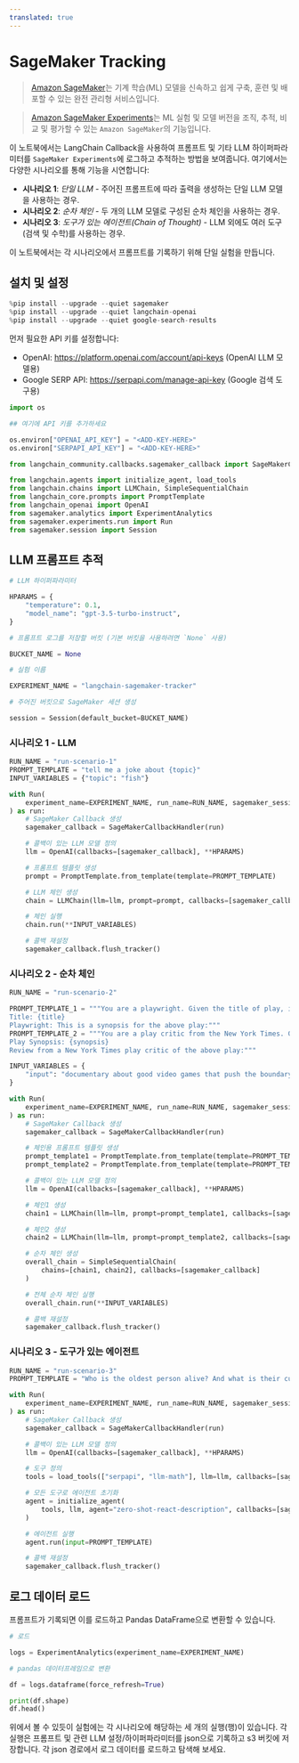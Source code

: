 ```yaml
---
translated: true
---
```


# SageMaker Tracking

> [Amazon SageMaker](https://aws.amazon.com/sagemaker/)는 기계 학습(ML) 모델을 신속하고 쉽게 구축, 훈련 및 배포할 수 있는 완전 관리형 서비스입니다.

> [Amazon SageMaker Experiments](https://docs.aws.amazon.com/sagemaker/latest/dg/experiments.html)는 ML 실험 및 모델 버전을 조직, 추적, 비교 및 평가할 수 있는 `Amazon SageMaker`의 기능입니다.

이 노트북에서는 LangChain Callback을 사용하여 프롬프트 및 기타 LLM 하이퍼파라미터를 `SageMaker Experiments`에 로그하고 추적하는 방법을 보여줍니다. 여기에서는 다양한 시나리오를 통해 기능을 시연합니다:

- **시나리오 1**: _단일 LLM_ - 주어진 프롬프트에 따라 출력을 생성하는 단일 LLM 모델을 사용하는 경우.
- **시나리오 2**: _순차 체인_ - 두 개의 LLM 모델로 구성된 순차 체인을 사용하는 경우.
- **시나리오 3**: _도구가 있는 에이전트(Chain of Thought)_ - LLM 외에도 여러 도구(검색 및 수학)를 사용하는 경우.

이 노트북에서는 각 시나리오에서 프롬프트를 기록하기 위해 단일 실험을 만듭니다.

## 설치 및 설정

```python
%pip install --upgrade --quiet sagemaker
%pip install --upgrade --quiet langchain-openai
%pip install --upgrade --quiet google-search-results
```

먼저 필요한 API 키를 설정합니다:

- OpenAI: https://platform.openai.com/account/api-keys (OpenAI LLM 모델용)
- Google SERP API: https://serpapi.com/manage-api-key (Google 검색 도구용)

```python
import os

## 여기에 API 키를 추가하세요

os.environ["OPENAI_API_KEY"] = "<ADD-KEY-HERE>"
os.environ["SERPAPI_API_KEY"] = "<ADD-KEY-HERE>"
```

```python
from langchain_community.callbacks.sagemaker_callback import SageMakerCallbackHandler
```

```python
from langchain.agents import initialize_agent, load_tools
from langchain.chains import LLMChain, SimpleSequentialChain
from langchain_core.prompts import PromptTemplate
from langchain_openai import OpenAI
from sagemaker.analytics import ExperimentAnalytics
from sagemaker.experiments.run import Run
from sagemaker.session import Session
```

## LLM 프롬프트 추적

```python
# LLM 하이퍼파라미터

HPARAMS = {
    "temperature": 0.1,
    "model_name": "gpt-3.5-turbo-instruct",
}

# 프롬프트 로그를 저장할 버킷 (기본 버킷을 사용하려면 `None` 사용)

BUCKET_NAME = None

# 실험 이름

EXPERIMENT_NAME = "langchain-sagemaker-tracker"

# 주어진 버킷으로 SageMaker 세션 생성

session = Session(default_bucket=BUCKET_NAME)
```

### 시나리오 1 - LLM

```python
RUN_NAME = "run-scenario-1"
PROMPT_TEMPLATE = "tell me a joke about {topic}"
INPUT_VARIABLES = {"topic": "fish"}
```

```python
with Run(
    experiment_name=EXPERIMENT_NAME, run_name=RUN_NAME, sagemaker_session=session
) as run:
    # SageMaker Callback 생성
    sagemaker_callback = SageMakerCallbackHandler(run)

    # 콜백이 있는 LLM 모델 정의
    llm = OpenAI(callbacks=[sagemaker_callback], **HPARAMS)

    # 프롬프트 템플릿 생성
    prompt = PromptTemplate.from_template(template=PROMPT_TEMPLATE)

    # LLM 체인 생성
    chain = LLMChain(llm=llm, prompt=prompt, callbacks=[sagemaker_callback])

    # 체인 실행
    chain.run(**INPUT_VARIABLES)

    # 콜백 재설정
    sagemaker_callback.flush_tracker()
```

### 시나리오 2 - 순차 체인

```python
RUN_NAME = "run-scenario-2"

PROMPT_TEMPLATE_1 = """You are a playwright. Given the title of play, it is your job to write a synopsis for that title.
Title: {title}
Playwright: This is a synopsis for the above play:"""
PROMPT_TEMPLATE_2 = """You are a play critic from the New York Times. Given the synopsis of play, it is your job to write a review for that play.
Play Synopsis: {synopsis}
Review from a New York Times play critic of the above play:"""

INPUT_VARIABLES = {
    "input": "documentary about good video games that push the boundary of game design"
}
```

```python
with Run(
    experiment_name=EXPERIMENT_NAME, run_name=RUN_NAME, sagemaker_session=session
) as run:
    # SageMaker Callback 생성
    sagemaker_callback = SageMakerCallbackHandler(run)

    # 체인용 프롬프트 템플릿 생성
    prompt_template1 = PromptTemplate.from_template(template=PROMPT_TEMPLATE_1)
    prompt_template2 = PromptTemplate.from_template(template=PROMPT_TEMPLATE_2)

    # 콜백이 있는 LLM 모델 정의
    llm = OpenAI(callbacks=[sagemaker_callback], **HPARAMS)

    # 체인1 생성
    chain1 = LLMChain(llm=llm, prompt=prompt_template1, callbacks=[sagemaker_callback])

    # 체인2 생성
    chain2 = LLMChain(llm=llm, prompt=prompt_template2, callbacks=[sagemaker_callback])

    # 순차 체인 생성
    overall_chain = SimpleSequentialChain(
        chains=[chain1, chain2], callbacks=[sagemaker_callback]
    )

    # 전체 순차 체인 실행
    overall_chain.run(**INPUT_VARIABLES)

    # 콜백 재설정
    sagemaker_callback.flush_tracker()
```

### 시나리오 3 - 도구가 있는 에이전트

```python
RUN_NAME = "run-scenario-3"
PROMPT_TEMPLATE = "Who is the oldest person alive? And what is their current age raised to the power of 1.51?"
```

```python
with Run(
    experiment_name=EXPERIMENT_NAME, run_name=RUN_NAME, sagemaker_session=session
) as run:
    # SageMaker Callback 생성
    sagemaker_callback = SageMakerCallbackHandler(run)

    # 콜백이 있는 LLM 모델 정의
    llm = OpenAI(callbacks=[sagemaker_callback], **HPARAMS)

    # 도구 정의
    tools = load_tools(["serpapi", "llm-math"], llm=llm, callbacks=[sagemaker_callback])

    # 모든 도구로 에이전트 초기화
    agent = initialize_agent(
        tools, llm, agent="zero-shot-react-description", callbacks=[sagemaker_callback]
    )

    # 에이전트 실행
    agent.run(input=PROMPT_TEMPLATE)

    # 콜백 재설정
    sagemaker_callback.flush_tracker()
```

## 로그 데이터 로드

프롬프트가 기록되면 이를 로드하고 Pandas DataFrame으로 변환할 수 있습니다.

```python
# 로드

logs = ExperimentAnalytics(experiment_name=EXPERIMENT_NAME)

# pandas 데이터프레임으로 변환

df = logs.dataframe(force_refresh=True)

print(df.shape)
df.head()
```

위에서 볼 수 있듯이 실험에는 각 시나리오에 해당하는 세 개의 실행(행)이 있습니다. 각 실행은 프롬프트 및 관련 LLM 설정/하이퍼파라미터를 json으로 기록하고 s3 버킷에 저장합니다. 각 json 경로에서 로그 데이터를 로드하고 탐색해 보세요.